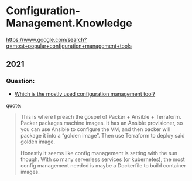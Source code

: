 # Configuration-Management.Knowledge
https://www.google.com/search?q=most+popular+configuration+management+tools

## 2021
### Question:
- [Which is the mostly used configuration management tool?](https://www.reddit.com/r/devops/comments/v6qowh/which_is_the_mostly_used_configuration_management/)

quote:
>This is where I preach the gospel of Packer + Ansible + Terraform. Packer packages machine images. It has an Ansible provisioner, so you can use Ansible to configure the VM, and then packer will package it into a “golden image”. Then use Terraform to deploy said golden image.
>
>Honestly it seems like config management is setting with the sun though. With so many serverless services (or kubernetes), the most config management needed is maybe a Dockerfile to build container images.
